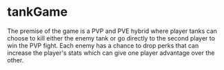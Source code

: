 # tankGame
The premise of the game is a PVP and PVE hybrid where player tanks can choose to kill either the enemy tank or go directly to the second player to win the PVP fight. Each enemy has a chance to drop perks that can increase the player's stats which can give one player advantage over the other. 
